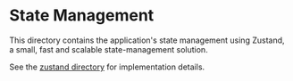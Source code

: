 # State Management

This directory contains the application's state management using Zustand, a small, fast and scalable state-management solution.

See the [zustand directory](./zustand) for implementation details. 